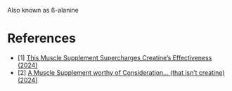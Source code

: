 Also known as ß-alanine

# References
- [1] [This Muscle Supplement Supercharges Creatine’s Effectiveness (2024)](https://www.youtube.com/watch?v=yEwMiPv396I)
- [2] [A Muscle Supplement worthy of Consideration... (that isn’t creatine) (2024)](https://www.youtube.com/watch?v=Z-x076J2tfE)
